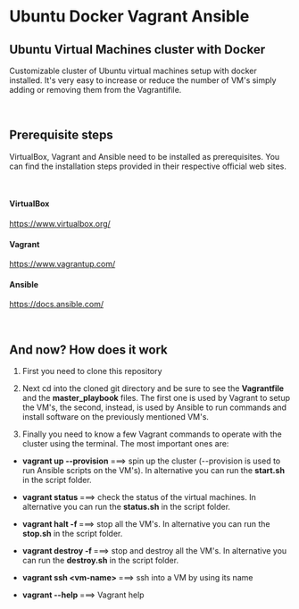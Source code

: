 #  Ubuntu Docker Vagrant Ansible
## Ubuntu Virtual Machines cluster with Docker

Customizable cluster of Ubuntu virtual machines setup with docker installed. It's very easy to increase or reduce the number of VM's simply adding or removing them from the Vagrantifile.

<br />

## Prerequisite steps

VirtualBox, Vagrant and Ansible need to be installed as prerequisites. You can find the installation steps provided in their respective official web sites.

<br/>

#### VirtualBox

https://www.virtualbox.org/

#### Vagrant

https://www.vagrantup.com/


#### Ansible

https://docs.ansible.com/

<br/>

## And now? How does it work


1) First you need to clone this repository

2) Next cd into the cloned git directory and be sure to see the <strong>Vagrantfile</strong> and the <strong>master_playbook</strong> files. The first one is used by Vagrant to setup the VM's, the second, instead, is used by Ansible to run commands and install software on the previously mentioned VM's.

3) Finally you need to know a few Vagrant commands to operate with the cluster using the terminal. The most important ones are:

- <strong> vagrant up --provision</strong> ===> spin up the cluster (--provision is used to run Ansible scripts on the VM's). In alternative you can run the <strong>start.sh</strong> in the script folder.

- <strong> vagrant status </strong> ===> check the status of the virtual machines. In alternative you can run the <strong>status.sh</strong> in the script folder.

- <strong> vagrant halt -f </strong> ===> stop all the VM's. In alternative you can run the <strong>stop.sh</strong> in the script folder.

- <strong> vagrant destroy -f </strong> ===> stop and destroy all the VM's. In alternative you can run the <strong>destroy.sh</strong> in the script folder.

- <strong> vagrant ssh \<vm-name\> </strong> ===> ssh into a VM by using its name

- <strong> vagrant --help </strong> ===> Vagrant help

